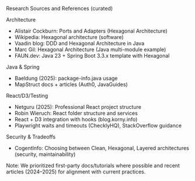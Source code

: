 Research Sources and References (curated)

Architecture
- Alistair Cockburn: Ports and Adapters (Hexagonal Architecture)
- Wikipedia: Hexagonal architecture (software)
- Vaadin blog: DDD and Hexagonal Architecture in Java
- Marc Gil: Hexagonal Architecture (Java multi-module example)
- FAUN.dev: Java 23 + Spring Boot 3.3.x template with Hexagonal

Java & Spring
- Baeldung (2025): package-info.java usage
- MapStruct docs + articles (Auth0, JavaGuides)

React/D3/Testing
- Netguru (2025): Professional React project structure
- Robin Wieruch: React folder structure and services
- React + D3 integration with hooks (blog.korny.info)
- Playwright waits and timeouts (ChecklyHQ), StackOverflow guidance

Security & Tradeoffs
- CogentInfo: Choosing between Clean, Hexagonal, Layered architectures (security, maintainability)

Note: We prioritized first-party docs/tutorials where possible and recent articles (2024–2025) for alignment with current practices.
